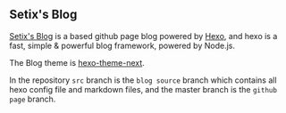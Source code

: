 
## Setix's Blog 

[Setix's Blog](https://setix.xyz/) is a based github page blog powered by [Hexo](https://github.com/hexojs/hexo), and hexo is a fast, simple & powerful blog framework, powered by Node.js.

The Blog theme is [hexo-theme-next](https://github.com/theme-next/hexo-theme-next).

In the repository `src` branch is the `blog source` branch which contains all hexo config file and markdown files, and the master branch is the `github page` branch.